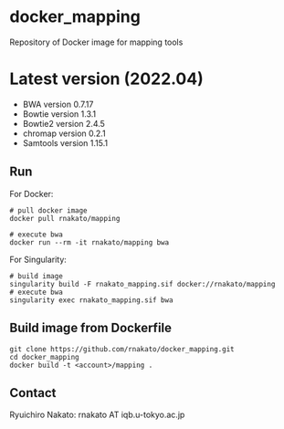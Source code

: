 # docker_mapping

Repository of Docker image for mapping tools

# Latest version (2022.04)
- BWA version 0.7.17
- Bowtie version 1.3.1
- Bowtie2 version 2.4.5
- chromap version 0.2.1
- Samtools version 1.15.1

## Run

For Docker:

    # pull docker image
    docker pull rnakato/mapping

    # execute bwa
    docker run --rm -it rnakato/mapping bwa

For Singularity:

    # build image
    singularity build -F rnakato_mapping.sif docker://rnakato/mapping
    # execute bwa
    singularity exec rnakato_mapping.sif bwa

## Build image from Dockerfile

    git clone https://github.com/rnakato/docker_mapping.git
    cd docker_mapping
    docker build -t <account>/mapping .

## Contact

Ryuichiro Nakato: rnakato AT iqb.u-tokyo.ac.jp
